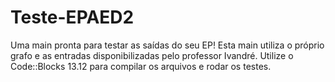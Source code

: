 # Teste-EPAED2
Uma main pronta para testar as saídas do seu EP! Esta main utiliza o próprio grafo e as entradas disponibilizadas pelo professor Ivandré.
Utilize o Code::Blocks 13.12 para compilar os arquivos e rodar os testes.
